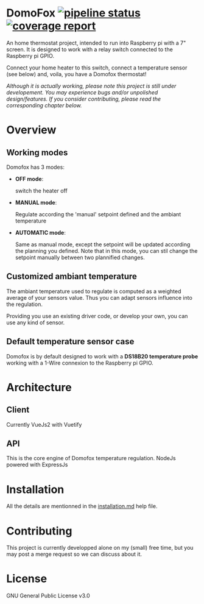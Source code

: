 # DomoFox [![pipeline status](https://gitlab.com/Fox2k/domofox/badges/main/pipeline.svg)](https://gitlab.com/Fox2k/domofox/-/commits/main) [![coverage report](https://gitlab.com/Fox2k/domofox/badges/main/coverage.svg)](https://gitlab.com/Fox2k/domofox/-/commits/main)

An home thermostat project, intended to run into Raspberry pi with a 7" screen.
It is designed to work with a relay switch connected to the Raspberry pi GPIO.

Connect your home heater to this switch, connect a temperature sensor (see below) and, voila, you have a Domofox thermostat!

*Although it is actually working, please note this project is still under developement. You may experience bugs and/or unpolished design/features. If you consider contributing, please read the corresponding chapter below.*

# Overview

## Working modes

Domofox has 3 modes:
 * **OFF mode**: 
    
    switch the heater off

 * **MANUAL mode**:
    
    Regulate according the 'manual' setpoint defined and the ambiant temperature

 * **AUTOMATIC mode**: 
 
    Same as manual mode, except the setpoint will be updated according the planning you defined. Note that in this mode, you can stil change the setpoint manually between two plannified changes.

## Customized ambiant temperature

The ambiant temperature used to regulate is computed as a weighted average of your sensors value. Thus you can adapt sensors influence into the regulation.

Providing you use an existing driver code, or develop your own, you can use any kind of sensor.

## Default temperature sensor case

Domofox is by default designed to work with a **DS18B20 temperature probe** working with a 1-Wire connexion to the Raspberry pi GPIO.

# Architecture

## Client

Currently VueJs2 with Vuetify

## API

This is the core engine of Domofox temperature regulation. NodeJs powered with ExpressJs

# Installation

All the details are mentionned in the [installation.md](installation.md) help file.


# Contributing
This project is currently developped alone on my (small) free time, but you may post a merge request so we can discuss about it.

# License
GNU General Public License v3.0

